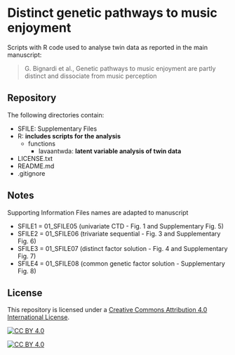 # Distinct genetic pathways to music enjoyment

Scripts with R code used to analyse twin data as reported in the main manuscript:

> G. Bignardi et al., Genetic pathways to music enjoyment are partly distinct and dissociate from music perception

## Repository

The following directories contain:
- SFILE: Supplementary Files
- R: **includes scripts for the analysis**
  - functions
    - lavaantwda: **latent variable analysis of twin data**
- LICENSE.txt
- README.md
- .gitignore

## Notes

Supporting Information Files names are adapted to manuscript

- SFILE1 = 01_SFILE05 (univariate CTD                    - Fig. 1 and Supplementary Fig. 5)
- SFILE2 = 01_SFILE06 (trivariate sequential             - Fig. 3 and Supplementary Fig. 6)
- SFILE3 = 01_SFILE07 (distinct factor solution          - Fig. 4 and Supplementary Fig. 7)
- SFILE4 = 01_SFILE08 (common genetic factor solution    - Supplementary Fig. 8)

## License 

This repository is licensed under a [Creative Commons Attribution 4.0 International License][cc-by].

[![CC BY 4.0][cc-by-image]][cc-by]

[![CC BY 4.0][cc-by-shield]][cc-by]

[cc-by]: http://creativecommons.org/licenses/by/4.0/
[cc-by-image]: https://licensebuttons.net/l/by/4.0/88x31.png
[cc-by-shield]: https://img.shields.io/badge/License-CC%20BY%204.0-lightgrey.svg